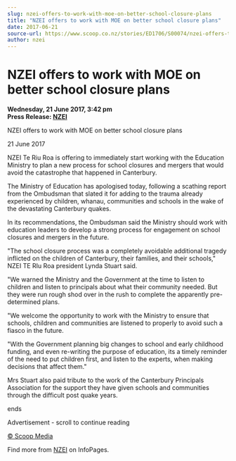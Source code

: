 ```yaml
---
slug: nzei-offers-to-work-with-moe-on-better-school-closure-plans
title: "NZEI offers to work with MOE on better school closure plans"
date: 2017-06-21
source-url: https://www.scoop.co.nz/stories/ED1706/S00074/nzei-offers-to-work-with-moe-on-better-school-closure-plans.htm
author: nzei
---
```

NZEI offers to work with MOE on better school closure plans
===========================================================

**Wednesday, 21 June 2017, 3:42 pm**  
**Press Release: [NZEI](https://info.scoop.co.nz/NZEI)**

NZEI offers to work with MOE on better school closure plans

21 June 2017

NZEI Te Riu Roa is offering to immediately start working with the Education Ministry to plan a new process for school closures and mergers that would avoid the catastrophe that happened in Canterbury.

The Ministry of Education has apologised today, following a scathing report from the Ombudsman that slated it for adding to the trauma already experienced by children, whanau, communities and schools in the wake of the devastating Canterbury quakes.

In its recommendations, the Ombudsman said the Ministry should work with education leaders to develop a strong process for engagement on school closures and mergers in the future.

"The school closure process was a completely avoidable additional tragedy inflicted on the children of Canterbury, their families, and their schools," NZEI TE RIu Roa president Lynda Stuart said.

"We warned the Ministry and the Government at the time to listen to children and listen to principals about what their community needed. But they were run rough shod over in the rush to complete the apparently pre-determined plans.

"We welcome the opportunity to work with the Ministry to ensure that schools, children and communities are listened to properly to avoid such a fiasco in the future.

"With the Government planning big changes to school and early childhood funding, and even re-writing the purpose of education, its a timely reminder of the need to put children first, and listen to the experts, when making decisions that affect them."

Mrs Stuart also paid tribute to the work of the Canterbury Principals Association for the support they have given schools and communities through the difficult post quake years.

  
ends

Advertisement - scroll to continue reading





[© Scoop Media](http://www.scoop.co.nz/about/terms.html)

Find more from [NZEI](https://info.scoop.co.nz/NZEI) on InfoPages.